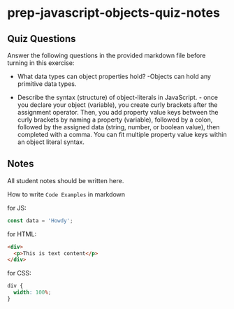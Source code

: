 # prep-javascript-objects-quiz-notes

## Quiz Questions

Answer the following questions in the provided markdown file before turning in this exercise:

- What data types can object properties hold? -Objects can hold any primitive data types.

- Describe the syntax (structure) of object-literals in JavaScript. - once you declare your object (variable), you create curly brackets after the assignment operator. Then, you add property value keys between the curly brackets by naming a property (variable), followed by a colon, followed by the assigned data (string, number, or boolean value), then completed with a comma. You can fit multiple property value keys within an object literal syntax.

## Notes

All student notes should be written here.

How to write `Code Examples` in markdown

for JS:

```javascript
const data = 'Howdy';
```

for HTML:

```html
<div>
  <p>This is text content</p>
</div>
```

for CSS:

```css
div {
  width: 100%;
}
```
